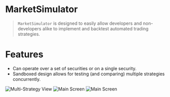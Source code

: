 MarketSimulator
===============

> `MarketSimulator` is designed to easily allow developers and non-developers alike to implement and backtest automated trading strategies.

# Features

- Can operate over a set of securities or on a single security.
- Sandboxed design allows for testing (and comparing) multiple strategies concurrently.

![Multi-Strategy View](https://raw.github.com/PJensen/MarketSimulator/master/screenshots/MarketDataSimulator-3.png)
![Main Screen](https://raw.github.com/PJensen/MarketSimulator/master/screenshots/MarketDataSimulator-2.png)
![Main Screen](https://raw.github.com/PJensen/MarketSimulator/master/screenshots/MarketDataSimulator-1.png)





